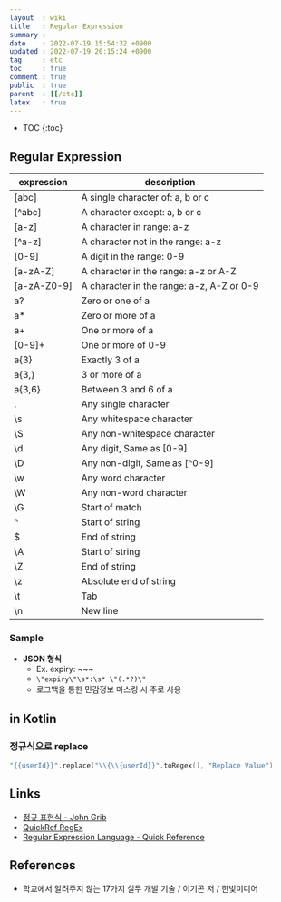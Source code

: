```yaml
---
layout  : wiki
title   : Regular Expression
summary : 
date    : 2022-07-19 15:54:32 +0900
updated : 2022-07-19 20:15:24 +0900
tag     : etc
toc     : true
comment : true
public  : true
parent  : [[/etc]]
latex   : true
---
```

* TOC
{:toc}

## Regular Expression

| expression  | description  |
|-------------|--------------|
|[abc]        | A single character of: a, b or c |
|[^abc]       | A character except: a, b or c |
|[a-z]        | A character in range: a-z |
|[^a-z]        | A character not in the range: a-z |
|[0-9]        | A digit in the range: 0-9 |
|[a-zA-Z]        | A character in the range: a-z or A-Z |
|[a-zA-Z0-9]        | A character in the range: a-z, A-Z or 0-9 |
|a?        | Zero or one of a |
|a*        | Zero or more of a |
|a+       | One or more of a |
|[0-9]+       | One or more of 0-9 |
|a{3}      | Exactly 3 of a |
|a{3,}        | 3 or more of a |
|a{3,6}        | Between 3 and 6 of a |
|.      | Any single character |
|\s       | Any whitespace character |
|\S       | Any non-whitespace character |
|\d       | Any digit, Same as [0-9] |
|\D       | Any non-digit, Same as [^0-9] |
|\w      | Any word character |
|\W        | Any non-word character |
|\G       | Start of match |
|^        | Start of string |
|$        | End of string |
|\A       | Start of string |
|\Z       | End of string |
|\z       | Absolute end of string |
|\t       | Tab |
|\n       | New line |

### Sample

- __JSON 형식__
  - Ex. expiry: ~~~
  - `\"expiry\"\s*:\s* \"(.*?)\"`
  - 로그백을 통한 민감정보 마스킹 시 주로 사용

## in Kotlin

### 정규식으로 replace

```kotlin
"{{userId}}".replace("\\{\\{userId}}".toRegex(), "Replace Value")
```

## Links

- [정규 표현식 - John Grib](https://johngrib.github.io/wiki/regex/)
- [QuickRef RegEx](https://quickref.me/regex)
- [Regular Expression Language - Quick Reference](https://docs.microsoft.com/en-us/dotnet/standard/base-types/regular-expression-language-quick-reference)

## References

- 학교에서 알려주지 않는 17가지 실무 개발 기술 / 이기곤 저 / 한빛미디어